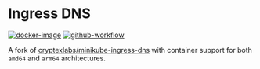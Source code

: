 # Ingress DNS

[![docker-image][docker-image-badge]][docker-image]
[![github-workflow][github-workflow-badge]][github-workflow]

[docker-image-badge]: https://img.shields.io/docker/v/rahilp/ingress-dns?label=docker&logo=docker
[github-workflow-badge]: https://img.shields.io/github/workflow/status/rahil-p/ingress-dns/ci?logo=github

[docker-image]: https://hub.docker.com/r/rahilp/ingress-dns/tags
[github-workflow]: https://github.com/rahil-p/ingress-dns/actions

A fork of [cryptexlabs/minikube-ingress-dns](https://hub.docker.com/r/cryptexlabs/minikube-ingress-dns) with container 
support for both `amd64` and `arm64` architectures.
